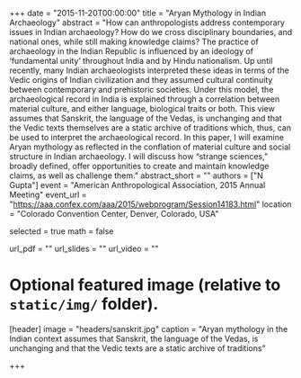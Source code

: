 +++
date = "2015-11-20T00:00:00"
title = "Aryan Mythology in Indian Archaeology"
abstract = "How can anthropologists address contemporary issues in Indian archaeology? How do we cross disciplinary boundaries, and national ones, while still making knowledge claims? The practice of archaeology in the Indian Republic is influenced by an ideology of ‘fundamental unity’ throughout India and by Hindu nationalism. Up until recently, many Indian archaeologists interpreted these ideas in terms of the Vedic origins of Indian civilization and they assumed cultural continuity between contemporary and prehistoric societies. Under this model, the archaeological record in India is explained through a correlation between material culture, and either language, biological traits or both. This view assumes that Sanskrit, the language of the Vedas, is unchanging and that the Vedic texts themselves are a static archive of traditions which, thus, can be used to interpret the archaeological record. In this paper, I will examine Aryan mythology as reflected in the conflation of material culture and social structure in Indian archaeology. I will discuss how “strange sciences,” broadly defined, offer opportunities to create and maintain knowledge claims, as well as challenge them."
abstract_short = ""
authors = ["N Gupta"]
event = "American Anthropological Association, 2015 Annual Meeting"
event_url = "https://aaa.confex.com/aaa/2015/webprogram/Session14183.html"
location = "Colorado Convention Center, Denver, Colorado, USA"

selected = true
math = false

url_pdf = ""
url_slides = ""
url_video = ""

# Optional featured image (relative to `static/img/` folder).
[header]
image = "headers/sanskrit.jpg"
caption = "Aryan mythology in the Indian context assumes that Sanskrit, the language of the Vedas, is unchanging and that the Vedic texts are a static archive of traditions"

+++
